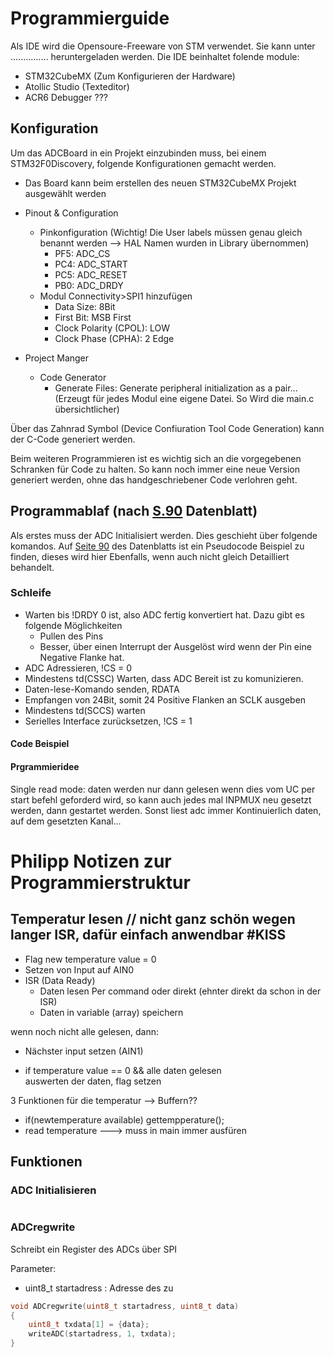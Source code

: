 # Programmierguide
Als IDE wird die Opensoure-Freeware von STM verwendet. Sie kann unter ............... heruntergeladen werden. 
Die IDE beinhaltet folende module:

- STM32CubeMX	(Zum Konfigurieren der Hardware)
- Atollic Studio (Texteditor)
- ACR6 Debugger ???

## Konfiguration

Um das ADCBoard in ein Projekt einzubinden muss, bei einem STM32F0Discovery, folgende Konfigurationen gemacht werden. 

- Das Board kann beim erstellen des neuen STM32CubeMX Projekt ausgewählt werden

- Pinout & Configuration
	- Pinkonfiguration (Wichtig! Die User labels müssen genau gleich benannt werden --> HAL Namen wurden in Library übernommen)
		- PF5: ADC_CS
		- PC4: ADC_START
		- PC5: ADC_RESET
		- PB0: ADC_DRDY
	- Modul Connectivity>SPI1 hinzufügen
		- Data Size: 8Bit
		- First Bit: MSB First
		- Clock Polarity (CPOL): LOW
		- Clock Phase (CPHA): 2 Edge
- Project Manger
	- Code Generator
		- Generate Files: Generate peripheral initialization as a pair... (Erzeugt für jedes Modul eine eigene Datei. So Wird die main.c übersichtlicher)

Über das Zahnrad Symbol (Device Confiuration Tool Code Generation) kann der C-Code generiert werden. 

Beim weiteren Programmieren ist es wichtig sich an die vorgegebenen Schranken für Code zu halten. So kann noch immer eine neue Version generiert werden, ohne das handgeschriebener Code verlohren geht. 

## Programmablaf (nach [S.90](../Herstellerdaten/ads124s06.pdf#page=90) Datenblatt)

Als erstes muss der ADC Initialisiert werden. Dies geschieht über folgende komandos. Auf [Seite 90](../Herstellerdaten/ads124s06.pdf#page=90) des Datenblatts ist ein Pseudocode Beispiel zu finden, dieses wird hier Ebenfalls, wenn auch nicht gleich Detailliert behandelt. 















### Schleife

- Warten bis !DRDY 0 ist, also ADC fertig konvertiert hat. Dazu gibt es folgende Möglichkeiten
  - Pullen des Pins
  - Besser, über einen Interrupt der Ausgelöst wird wenn der Pin eine Negative Flanke hat. 
- ADC Adressieren, !CS = 0 
- Mindestens td(CSSC) Warten, dass ADC Bereit ist zu komunizieren. 
- Daten-lese-Komando senden, RDATA
- Empfangen von 24Bit, somit 24 Positive Flanken an SCLK ausgeben
- Mindestens td(SCCS) warten
- Serielles Interface zurücksetzen, !CS = 1



#### Code Beispiel



#### Prgrammieridee

Single read mode: daten werden nur dann gelesen wenn dies vom UC per start befehl geforderd wird, so kann auch jedes mal INPMUX neu gesetzt werden, dann gestartet werden. Sonst liest adc immer Kontinuierlich daten, auf dem gesetzten Kanal...






# Philipp Notizen zur Programmierstruktur
## Temperatur lesen // nicht ganz schön wegen langer ISR, dafür einfach anwendbar #KISS 
- Flag new temperature value = 0
- Setzen von Input auf AIN0
- ISR (Data Ready) 
	- Daten lesen Per command oder direkt (ehnter direkt da schon in der ISR)
	- Daten in variable (array) speichern

wenn noch nicht alle gelesen, dann:  
- Nächster input setzen (AIN1)

- if temperature value == 0 && alle daten gelesen 	
	auswerten der daten, flag setzen

3 Funktionen für die temperatur --> Buffern??

- if(newtemperature available)
	gettempperature();
- read temperature ---> muss in main immer ausfüren







## Funktionen

### ADC Initialisieren

```

```



### ADCregwrite

Schreibt ein Register des ADCs über SPI

Parameter:

- uint8_t startadress :  Adresse des zu 

```c
void ADCregwrite(uint8_t startadress, uint8_t data)
{
	uint8_t txdata[1] = {data};
	writeADC(startadress, 1, txdata);
}
```

